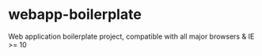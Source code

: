 # webapp-boilerplate
Web application boilerplate project, compatible with all major browsers & IE >= 10